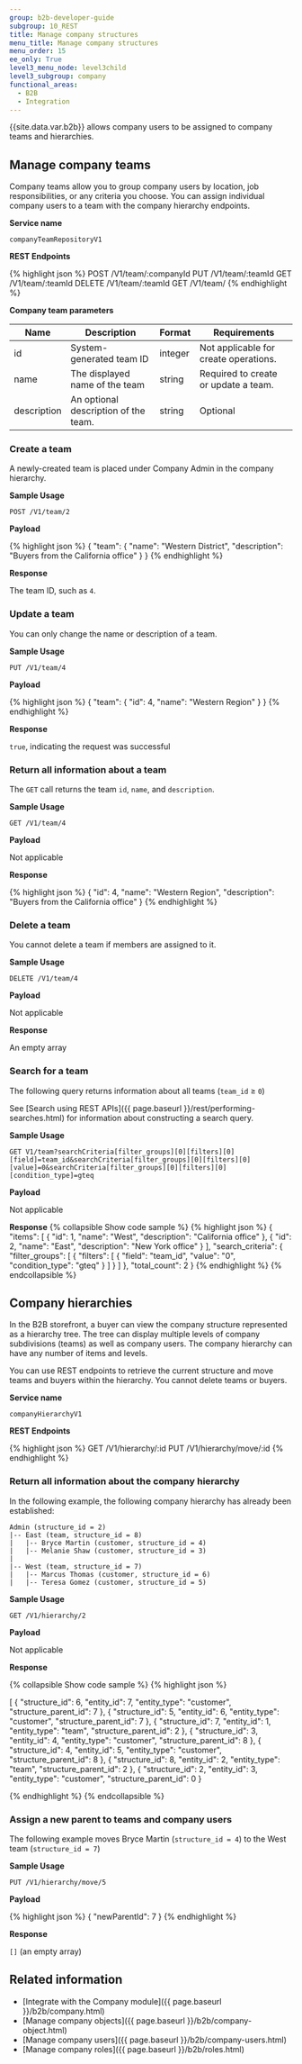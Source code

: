 ```yaml
---
group: b2b-developer-guide
subgroup: 10_REST
title: Manage company structures
menu_title: Manage company structures
menu_order: 15
ee_only: True
level3_menu_node: level3child
level3_subgroup: company
functional_areas:
  - B2B
  - Integration
---
```


{{site.data.var.b2b}} allows company users to be assigned to company teams and hierarchies.

## Manage company teams

Company teams allow you to group company users by location, job responsibilities, or any criteria you choose. You can assign individual company users to a team with the company hierarchy endpoints.

**Service name**

`companyTeamRepositoryV1`

**REST Endpoints**

{% highlight json %}
POST /V1/team/:companyId
PUT /V1/team/:teamId
GET /V1/team/:teamId
DELETE /V1/team/:teamId
GET /V1/team/
{% endhighlight %}


**Company team parameters**

Name | Description | Format | Requirements
--- | --- | --- | ---
id | System-generated team ID | integer | Not applicable for create operations.
name | The displayed name of the team | string | Required to create or update a team.
description | An optional description of the team. | string | Optional

### Create a team

A newly-created team is placed under Company Admin in the company hierarchy.

**Sample Usage**

`POST /V1/team/2`

**Payload**

{% highlight json %}
{
  "team": {
    "name": "Western District",
    "description": "Buyers from the California office"
  }
}
{% endhighlight %}

**Response**

The team ID, such as `4`.

### Update a team

You can only change the name or description of a team.

**Sample Usage**

`PUT /V1/team/4`

**Payload**

{% highlight json %}
{
  "team": {
  	"id": 4,
    "name": "Western Region"
  }
}
{% endhighlight %}

**Response**

`true`, indicating the request was successful

### Return all information about a team

The `GET` call returns the team `id`, `name`, and `description`.

**Sample Usage**

`GET /V1/team/4`

**Payload**

Not applicable

**Response**

{% highlight json %}
{
  "id": 4,
  "name": "Western Region",
  "description": "Buyers from the California office"
}
{% endhighlight %}

### Delete a team

You cannot delete a team if members are assigned to it.

**Sample Usage**

`DELETE /V1/team/4`

**Payload**

Not applicable

**Response**

An empty array

### Search for a team

The following query returns information about all teams (`team_id` &ge; `0`)

See [Search using REST APIs]({{ page.baseurl }}/rest/performing-searches.html) for information about constructing a search query.

**Sample Usage**

`GET V1/team?searchCriteria[filter_groups][0][filters][0][field]=team_id&searchCriteria[filter_groups][0][filters][0][value]=0&searchCriteria[filter_groups][0][filters][0][condition_type]=gteq`

**Payload**

Not applicable

**Response**
{% collapsible Show code sample %}
{% highlight json %}
{
    "items": [
        {
            "id": 1,
            "name": "West",
            "description": "California office"
        },
        {
            "id": 2,
            "name": "East",
            "description": "New York office"
        }
    ],
    "search_criteria": {
        "filter_groups": [
            {
                "filters": [
                    {
                        "field": "team_id",
                        "value": "0",
                        "condition_type": "gteq"
                    }
                ]
            }
        ]
    },
    "total_count": 2
}
{% endhighlight %}
{% endcollapsible %}

## Company hierarchies

In the B2B storefront, a buyer can view the company structure represented as a hierarchy tree. The tree can display multiple levels of company subdivisions (teams) as well as company users. The company hierarchy can have any number of items and levels.

You can use REST endpoints to retrieve the current structure and move teams and buyers within the hierarchy. You cannot delete teams or buyers.

**Service name**

`companyHierarchyV1`

**REST Endpoints**

{% highlight json %}
GET /V1/hierarchy/:id
PUT /V1/hierarchy/move/:id
{% endhighlight %}

### Return all information about the company hierarchy

In the following example, the following company hierarchy has already been established:

```
Admin (structure_id = 2)
|-- East (team, structure_id = 8)
|   |-- Bryce Martin (customer, structure_id = 4)
|   |-- Melanie Shaw (customer, structure_id = 3)
|
|-- West (team, structure_id = 7)
|   |-- Marcus Thomas (customer, structure_id = 6)
|   |-- Teresa Gomez (customer, structure_id = 5)
```

**Sample Usage**

`GET /V1/hierarchy/2`

**Payload**

Not applicable

**Response**

{% collapsible Show code sample %}
{% highlight json %}

[
  {
    "structure_id": 6,
    "entity_id": 7,
    "entity_type": "customer",
    "structure_parent_id": 7
  },
  {
    "structure_id": 5,
    "entity_id": 6,
    "entity_type": "customer",
    "structure_parent_id": 7
  },
  {
    "structure_id": 7,
    "entity_id": 1,
    "entity_type": "team",
    "structure_parent_id": 2
  },
  {
    "structure_id": 3,
    "entity_id": 4,
    "entity_type": "customer",
    "structure_parent_id": 8
  },
  {
    "structure_id": 4,
    "entity_id": 5,
    "entity_type": "customer",
    "structure_parent_id": 8
  },
  {
    "structure_id": 8,
    "entity_id": 2,
    "entity_type": "team",
    "structure_parent_id": 2
  },
  {
    "structure_id": 2,
    "entity_id": 3,
    "entity_type": "customer",
    "structure_parent_id": 0
  }

{% endhighlight %}
{% endcollapsible %}

### Assign a new parent to teams and company users

The following example moves Bryce Martin (`structure_id = 4`) to the West team (`structure_id = 7`)

**Sample Usage**

`PUT /V1/hierarchy/move/5`

**Payload**

{% highlight json %}
{
  "newParentId": 7
}
{% endhighlight %}

**Response**

`[]` (an empty array)

## Related information

* [Integrate with the Company module]({{ page.baseurl }}/b2b/company.html)
* [Manage company objects]({{ page.baseurl }}/b2b/company-object.html)
* [Manage company users]({{ page.baseurl }}/b2b/company-users.html)
* [Manage company roles]({{ page.baseurl }}/b2b/roles.html)
